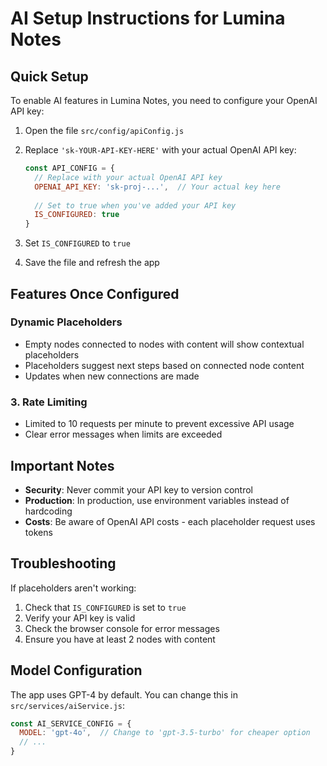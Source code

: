 # AI Setup Instructions for Lumina Notes

## Quick Setup

To enable AI features in Lumina Notes, you need to configure your OpenAI API key:

1. Open the file `src/config/apiConfig.js`

2. Replace `'sk-YOUR-API-KEY-HERE'` with your actual OpenAI API key:
   ```javascript
   const API_CONFIG = {
     // Replace with your actual OpenAI API key
     OPENAI_API_KEY: 'sk-proj-...',  // Your actual key here
     
     // Set to true when you've added your API key
     IS_CONFIGURED: true
   }
   ```

3. Set `IS_CONFIGURED` to `true`

4. Save the file and refresh the app

## Features Once Configured

### Dynamic Placeholders
- Empty nodes connected to nodes with content will show contextual placeholders
- Placeholders suggest next steps based on connected node content
- Updates when new connections are made

### 3. Rate Limiting
- Limited to 10 requests per minute to prevent excessive API usage
- Clear error messages when limits are exceeded

## Important Notes

- **Security**: Never commit your API key to version control
- **Production**: In production, use environment variables instead of hardcoding
- **Costs**: Be aware of OpenAI API costs - each placeholder request uses tokens

## Troubleshooting

If placeholders aren't working:
1. Check that `IS_CONFIGURED` is set to `true`
2. Verify your API key is valid
3. Check the browser console for error messages
4. Ensure you have at least 2 nodes with content

## Model Configuration

The app uses GPT-4 by default. You can change this in `src/services/aiService.js`:
```javascript
const AI_SERVICE_CONFIG = {
  MODEL: 'gpt-4o',  // Change to 'gpt-3.5-turbo' for cheaper option
  // ...
}
``` 